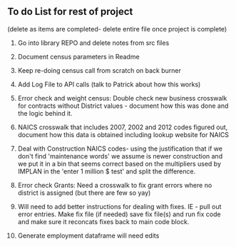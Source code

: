 ## To do List for rest of project
(delete as items are completed- delete entire file once project is complete)

1. Go into library REPO and delete notes from src files

2. Document census parameters in Readme

3. Keep re-doing census call from scratch on back burner

4. Add Log File to API calls (talk to Patrick about how this works)

7. Error check and weight census: Double check new business crosswalk for contracts without District values - document how this was done and the logic behind it.

8. NAICS crosswalk that includes 2007, 2002 and 2012 codes figured out, document how this data is obtained including lookup website for NAICS

9. Deal with Construction NAICS codes- using the justification that if we don't find 'maintenance words' we assume is newer construction and we put it in a bin that seems correct based on the multipliers used by IMPLAN in the 'enter 1 million $ test' and split the difference. 

10. Error check Grants: Need a crosswalk to fix grant errors where no district is assigned (but there are few so yay)

11. Will need to add better instructions for dealing with fixes. IE - pull out error entries. Make fix file (if needed) save fix file(s) and run fix code and make sure it reconcats fixes back to main code block.

12. Generate employment dataframe will need edits
